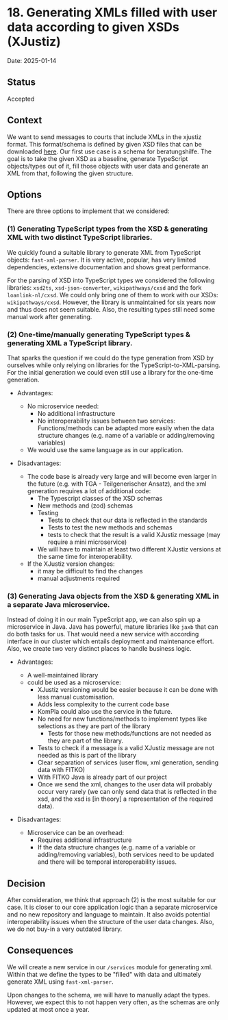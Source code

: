 # 18. Generating XMLs filled with user data according to given XSDs (XJustiz)

Date: 2025-01-14

## Status

Accepted

## Context

We want to send messages to courts that include XMLs in the xjustiz format.
This format/schema is defined by given XSD files that can be downloaded [here](https://xjustiz.justiz.de/index.php).
Our first use case is a schema for beratungshilfe.
The goal is to take the given XSD as a baseline, generate TypeScript objects/types out of it, fill those objects with user data and generate an XML from that, following the given structure.

## Options

There are three options to implement that we considered:

### (1) Generating TypeScript types from the XSD & generating XML with two distinct TypeScript libraries.

We quickly found a suitable library to generate XML from TypeScript objects: `fast-xml-parser`.
It is very active, popular, has very limited dependencies, extensive documentation and shows great performance.

For the parsing of XSD into TypeScript types we considered the following libraries: `xsd2ts`, `xsd-json-converter`, `wikipathways/cxsd` and the fork `loanlink-nl/cxsd`.
We could only bring one of them to work with our XSDs: `wikipathways/cxsd`.
However, the library is unmaintained for six years now and thus does not seem suitable.
Also, the resulting types still need some manual work after generating.

### (2) One-time/manually generating TypeScript types & generating XML a TypeScript library.

That sparks the question if we could do the type generation from XSD by ourselves while only relying on libraries for the TypeScript-to-XML-parsing.
For the initial generation we could even still use a library for the one-time generation.

- Advantages:

  - No microservice needed:
    - No additional infrastructure
    - No interoperability issues between two services: Functions/methods can be adapted more easily when the data structure changes (e.g. name of a variable or adding/removing variables)
  - We would use the same language as in our application.

- Disadvantages:
  - The code base is already very large and will become even larger in the future (e.g. with TGA - Teilgenerischer Ansatz), and the xml generation requires a lot of additional code:
    - The Typescript classes of the XSD schemas
    - New methods and (zod) schemas
    - Testing
      - Tests to check that our data is reflected in the standards
      - Tests to test the new methods and schemas
      - tests to check that the result is a valid XJustiz message (may require a mini microservice)
    - We will have to maintain at least two different XJustiz versions at the same time for interoperability.
  - If the XJustiz version changes:
    - it may be difficult to find the changes
    - manual adjustments required

### (3) Generating Java objects from the XSD & generating XML in a separate Java microservice.

Instead of doing it in our main TypeScript app, we can also spin up a microservice in Java.
Java has powerful, mature libraries like `jaxb` that can do both tasks for us.
That would need a new service with according interface in our cluster which entails deployment and maintenance effort.
Also, we create two very distinct places to handle business logic.

- Advantages:

  - A well-maintained library
  - could be used as a microservice:
    - XJustiz versioning would be easier because it can be done with less manual customisation.
    - Adds less complexity to the current code base
    - KomPla could also use the service in the future.
    - No need for new functions/methods to implement types like selections as they are part of the library
      - Tests for those new methods/functions are not needed as they are part of the library.
    - Tests to check if a message is a valid XJustiz message are not needed as this is part of the library
    - Clear separation of services (user flow, xml generation, sending data with FITKO)
    - With FITKO Java is already part of our project
    - Once we send the xml, changes to the user data will probably occur very rarely (we can only send data that is reflected in the xsd, and the xsd is [in theory] a representation of the required data).

- Disadvantages:
  - Microservice can be an overhead:
    - Requires additional infrastructure
    - If the data structure changes (e.g. name of a variable or adding/removing variables), both services need to be updated and there will be temporal interoperability issues.

## Decision

After consideration, we think that approach (2) is the most suitable for our case.
It is closer to our core application logic than a separate microservice and no new repository and language to maintain. It also avoids potential interoperability issues when the structure of the user data changes.
Also, we do not buy-in a very outdated library.

## Consequences

We will create a new service in our `/services` module for generating xml.
Within that we define the types to be "filled" with data and ultimately generate XML using `fast-xml-parser`.

Upon changes to the schema, we will have to manually adapt the types.
However, we expect this to not happen very often, as the schemas are only updated at most once a year.
